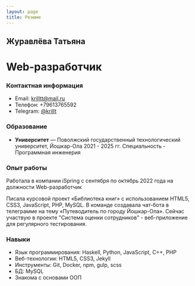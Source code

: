 ```yaml
---
layout: page
title: Резюме
---
```


## Журавлёва Татьяна
# Web-разработчик

### Контактная информация
- Email: krilltt@mail.ru
- Телефон: +79613765592
- Telegram: [@krillt](https://t.me/krillt)

### Образование
- **Университет** — Поволжский государственный технологический университет, Йошкар-Ола
2021 - 2025 гг. Специальность - Программная инженерия

### Опыт работы

Работала в компании iSpring с сентября по октябрь 2022 года на должности Web-разработчик

Писала курсовой проект «Библиотека книг» с использованием HTML5, CSS3, JavaScript, PHP, MySQL. В команде создавала чат-бота в телеграмме на тему «Путеводитель по городу Йошкар-Ола». Сейчас участвую в проекте "Система оценки сотрудников" - веб-приложение для регулярного тестирования.

### Навыки
- Язык программирования: Haskell, Python, JavaScript, C++, PHP
- Веб-технологии: HTML5, CSS3, Jekyll
- Инструменты: Git, Docker, npm, gulp, scss
- БД: MySQL
- Знакома с основами ООП